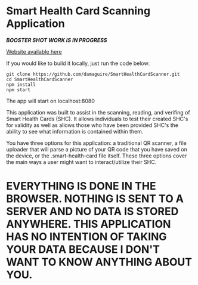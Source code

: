 # Smart Health Card Scanning Application

__*BOOSTER SHOT WORK IS IN PROGRESS*__

[Website available here](https://www.shcverifier.com)

If you would like to build it locally, just run the code below:

```
git clone https://github.com/damaguire/SmartHealthCardScanner.git
cd SmartHealthCardScanner
npm install
npm start
```

The app will start on localhost:8080

This application was built to assist in the scanning, reading, and verifing of Smart Health Cards (SHC). It allows individuals to test their created SHC's for validity as well as allows those who have been provided SHC's the ability to see what information is contained within them. 

You have three options for this application: a traditional QR scanner, a file uploader that will parse a picture of your QR code that you have saved on the device, or the .smart-health-card file itself. These three options cover the main ways a user might want to interact/utilize their SHC.

# EVERYTHING IS DONE IN THE BROWSER. NOTHING IS SENT TO A SERVER AND NO DATA IS STORED ANYWHERE. THIS APPLICATION HAS NO INTENTION OF TAKING YOUR DATA BECAUSE I DON'T WANT TO KNOW ANYTHING ABOUT YOU. 
